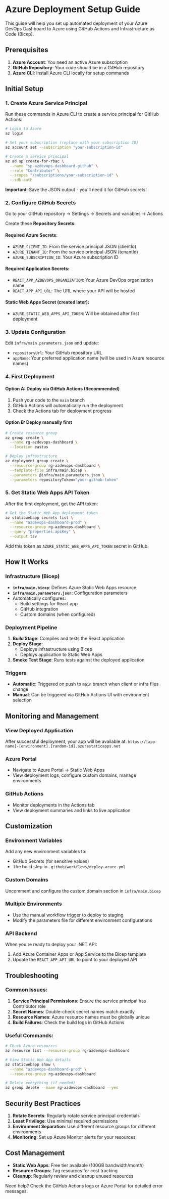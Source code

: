 # Azure Deployment Setup Guide

This guide will help you set up automated deployment of your Azure DevOps Dashboard to Azure using GitHub Actions and Infrastructure as Code (Bicep).

## Prerequisites

1. **Azure Account**: You need an active Azure subscription
2. **GitHub Repository**: Your code should be in a GitHub repository
3. **Azure CLI**: Install Azure CLI locally for setup commands

## Initial Setup

### 1. Create Azure Service Principal

Run these commands in Azure CLI to create a service principal for GitHub Actions:

```bash
# Login to Azure
az login

# Set your subscription (replace with your subscription ID)
az account set --subscription "your-subscription-id"

# Create a service principal
az ad sp create-for-rbac \
  --name "sp-azdevops-dashboard-github" \
  --role "Contributor" \
  --scopes "/subscriptions/your-subscription-id" \
  --sdk-auth
```

**Important**: Save the JSON output - you'll need it for GitHub secrets!

### 2. Configure GitHub Secrets

Go to your GitHub repository → Settings → Secrets and variables → Actions

Create these **Repository Secrets**:

#### Required Azure Secrets:
- `AZURE_CLIENT_ID`: From the service principal JSON (clientId)
- `AZURE_TENANT_ID`: From the service principal JSON (tenantId) 
- `AZURE_SUBSCRIPTION_ID`: Your Azure subscription ID

#### Required Application Secrets:
- `REACT_APP_AZDEVOPS_ORGANIZATION`: Your Azure DevOps organization name
- `REACT_APP_API_URL`: The URL where your API will be hosted

#### Static Web Apps Secret (created later):
- `AZURE_STATIC_WEB_APPS_API_TOKEN`: Will be obtained after first deployment

### 3. Update Configuration

Edit `infra/main.parameters.json` and update:
- `repositoryUrl`: Your GitHub repository URL
- `appName`: Your preferred application name (will be used in Azure resource names)

### 4. First Deployment

#### Option A: Deploy via GitHub Actions (Recommended)
1. Push your code to the `main` branch
2. GitHub Actions will automatically run the deployment
3. Check the Actions tab for deployment progress

#### Option B: Deploy manually first
```bash
# Create resource group
az group create \
  --name rg-azdevops-dashboard \
  --location eastus

# Deploy infrastructure
az deployment group create \
  --resource-group rg-azdevops-dashboard \
  --template-file infra/main.bicep \
  --parameters @infra/main.parameters.json \
  --parameters repositoryToken="your-github-token"
```

### 5. Get Static Web Apps API Token

After the first deployment, get the API token:

```bash
# Get the Static Web App deployment token
az staticwebapp secrets list \
  --name "azdevops-dashboard-prod" \
  --resource-group rg-azdevops-dashboard \
  --query "properties.apiKey" \
  --output tsv
```

Add this token as `AZURE_STATIC_WEB_APPS_API_TOKEN` secret in GitHub.

## How It Works

### Infrastructure (Bicep)
- **`infra/main.bicep`**: Defines Azure Static Web Apps resource
- **`infra/main.parameters.json`**: Configuration parameters
- Automatically configures:
  - Build settings for React app
  - GitHub integration
  - Custom domains (when configured)

### Deployment Pipeline
1. **Build Stage**: Compiles and tests the React application
2. **Deploy Stage**: 
   - Deploys infrastructure using Bicep
   - Deploys application to Static Web Apps
3. **Smoke Test Stage**: Runs tests against the deployed application

### Triggers
- **Automatic**: Triggered on push to `main` branch when client or infra files change
- **Manual**: Can be triggered via GitHub Actions UI with environment selection

## Monitoring and Management

### View Deployed Application
After successful deployment, your app will be available at:
`https://[app-name]-[environment].[random-id].azurestaticapps.net`

### Azure Portal
- Navigate to Azure Portal → Static Web Apps
- View deployment logs, configure custom domains, manage environments

### GitHub Actions
- Monitor deployments in the Actions tab
- View deployment summaries and links to live application

## Customization

### Environment Variables
Add any new environment variables to:
- GitHub Secrets (for sensitive values)
- The build step in `.github/workflows/deploy-azure.yml`

### Custom Domains
Uncomment and configure the custom domain section in `infra/main.bicep`

### Multiple Environments
- Use the manual workflow trigger to deploy to staging
- Modify the parameters file for different environment configurations

### API Backend
When you're ready to deploy your .NET API:
1. Add Azure Container Apps or App Service to the Bicep template
2. Update the `REACT_APP_API_URL` to point to your deployed API

## Troubleshooting

### Common Issues:
1. **Service Principal Permissions**: Ensure the service principal has Contributor role
2. **Secret Names**: Double-check secret names match exactly
3. **Resource Names**: Azure resource names must be globally unique
4. **Build Failures**: Check the build logs in GitHub Actions

### Useful Commands:
```bash
# Check Azure resources
az resource list --resource-group rg-azdevops-dashboard

# View Static Web App details
az staticwebapp show \
  --name "azdevops-dashboard-prod" \
  --resource-group rg-azdevops-dashboard

# Delete everything (if needed)
az group delete --name rg-azdevops-dashboard --yes
```

## Security Best Practices

1. **Rotate Secrets**: Regularly rotate service principal credentials
2. **Least Privilege**: Use minimal required permissions
3. **Environment Separation**: Use different resource groups for different environments
4. **Monitoring**: Set up Azure Monitor alerts for your resources

## Cost Management

- **Static Web Apps**: Free tier available (100GB bandwidth/month)
- **Resource Groups**: Tag resources for cost tracking
- **Cleanup**: Regularly review and cleanup unused resources

Need help? Check the GitHub Actions logs or Azure Portal for detailed error messages.

